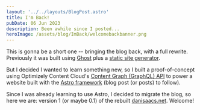```yaml
---
layout: '../../layouts/BlogPost.astro'
title: I'm Back!
pubDate: 06 Jun 2023
description: Been awhile since I posted...
heroImage: /assets/blog/ImBack/welcomebackbanner.png
---
```


This is gonna be a short one -- bringing the blog back, with a full rewrite. Previously it was built using [Ghost](https://ghost.org/) plus a [static site generator](https://github.com/Fried-Chicken/ghost-static-site-generator/). 

But I decided I wanted to learn something new, so I built a proof-of-concept using Optimizely Content Cloud's [Content Graph (GraphQL) API](https://docs.developers.optimizely.com/digital-experience-platform/v1.4.0-content-graph/docs) to power a website built with the [Astro framework](https://astro.build/) (blog post (or posts) to follow).

Since I was already learning to use Astro, I decided to migrate the blog, so here we are: version 1 (or maybe 0.1) of the rebuilt [danisaacs.net](https://www.danisaacs.net/). Welcome!